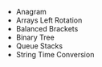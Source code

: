 
* Anagram
* Arrays Left Rotation
* Balanced Brackets
* Binary Tree
* Queue Stacks
* String Time Conversion
